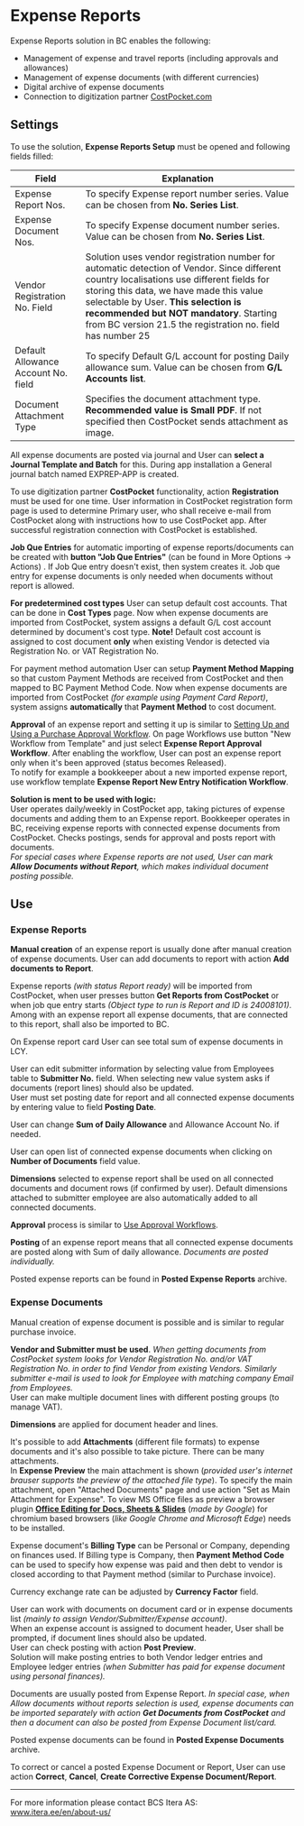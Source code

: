 # Expense Reports
Expense Reports solution in BC enables the following:

- Management of expense and travel reports (including approvals and allowances)
- Management of expense documents (with different currencies)
- Digital archive of expense documents
- Connection to digitization partner <a href="https://costpocket.com/en" target="_blank">CostPocket.com</a>  

## Settings
To use the solution, **Expense Reports Setup** must be opened and following fields filled:

|Field|Explanation|
|---|---| 
| Expense Report Nos. | To specify Expense report number series. Value can be chosen from **No. Series List**.|
| Expense Document Nos. | To specify Expense document number series. Value can be chosen from **No. Series List**.|
| Vendor Registration No. Field | Solution uses vendor registration number for automatic detection of Vendor. Since different country localisations use different fields for storing this data, we have made this value selectable by User. **This selection is recommended but NOT mandatory**. Starting from BC version 21.5 the registration no. field has number 25 |
| Default Allowance Account No. field | To specify Default G/L account for posting Daily allowance sum. Value can be chosen from **G/L Accounts list**.|
| Document Attachment Type | Specifies the document attachment type. **Recommended value is Small PDF**. If not specified then CostPocket sends attachment as image.|

All expense documents are posted via journal and User can **select a Journal Template and Batch** for this. During app installation a General journal batch named EXPREP-APP is created.

To use digitization partner **CostPocket** functionality, action **Registration** must be used for one time. User information in CostPocket registration form page is used to determine Primary user, who shall receive e-mail from CostPocket along with instructions how to use CostPocket app. After successful registration connection with CostPocket is established.  

**Job Que Entries** for automatic importing of expense reports/documents can be created with **button "Job Que Entries"** (can be found in More Options -> Actions) . If Job Que entry doesn't exist, then system creates it. Job que entry for expense documents is only needed when documents without report is allowed.  

**For predetermined cost types** User can setup default cost accounts. That can be done in **Cost Types** page. Now when expense documents are imported from CostPocket, system assigns a default G/L cost account determined by document's cost type. **Note!** Default cost account is assigned to cost document **only** when existing Vendor is detected via Registration No. or VAT Registration No.  

For payment method automation User can setup **Payment Method Mapping** so that custom Payment Methods are received from CostPocket and then mapped to BC Payment Method Code. Now when expense documents are imported from CostPocket _(for example using Payment Card Report)_, system assigns **automatically** that **Payment Method**  to cost document.  

**Approval** of an expense report and setting it up is similar to <a href="https://docs.microsoft.com/en-us/dynamics365/business-central/walkthrough-setting-up-and-using-a-purchase-approval-workflow/" target="_blank">Setting Up and Using a Purchase Approval Workflow</a>. On page Workflows use button "New Workflow from Template" and just select **Expense Report Approval Workflow**. After enabling the workflow, User can post an expense report only when it's been approved (status becomes Released).<br>
To notify for example a bookkeeper about a new imported expense report, use workflow template **Expense Report New Entry Notification Workflow**.  

**Solution is ment to be used with logic:**  
User operates daily/weekly in CostPocket app, taking pictures of expense documents and adding them to an Expense report. Bookkeeper operates in BC, receiving expense reports with connected expense documents from CostPocket. Checks postings, sends for approval and posts report with documents.    
*For special cases where Expense reports are not used, User can mark **Allow Documents without Report**, which makes individual document posting possible.*  

## Use
### Expense Reports

**Manual creation** of an expense report is usually done after manual creation of expense documents. User can add documents to report with action **Add documents to Report**.

Expense reports *(with status Report ready)* will be imported from CostPocket, when user presses button **Get Reports from CostPocket** or when job que entry starts *(Object type to run is Report and ID is 24008101)*.  Among with an expense report all expense documents, that are connected to this report, shall also be  imported to BC.   

On Expense report card User can see total sum of expense documents in LCY.  

User can edit submitter information by selecting value from Employees table to **Submitter No.** field. When selecting new value system asks if documents (report lines) should also be updated.  
User must set posting date for report and all connected expense documents by entering value to field **Posting Date**.   

User can change **Sum of Daily Allowance** and Allowance Account No. if needed.

User can open list of connected expense documents when clicking on **Number of Documents** field value.    

**Dimensions** selected to expense report shall be used on all connected documents and document rows (if confirmed by user). Default dimensions attached to submitter employee are also automatically added to all connected documents.    

**Approval** process is similar to <a href="https://docs.microsoft.com/en-US/dynamics365/business-central/across-how-use-approval-workflows/" target="_blank">Use Approval Workflows</a>.    

**Posting** of an expense report means that all connected expense documents are posted along with Sum of daily allowance. *Documents are posted individually.*    

Posted expense reports can be found in **Posted Expense Reports** archive.    

### Expense Documents

Manual creation of expense document is possible and is similar to regular purchase invoice.  

**Vendor and Submitter must be used**.  *When getting documents from CostPocket system looks for Vendor Registration No. and/or VAT Registration No. in order to find Vendor from existing Vendors. Similarly submitter e-mail is used to look for Employee with matching company Email from Employees.*  
User can make multiple document lines with different posting groups (to manage VAT).    

**Dimensions** are applied for document header and lines.  

It's possible to add **Attachments** (different file formats) to expense documents and it's also possible to take picture. There can be many attachments.  
In **Expense Preview** the main attachment is shown (_provided user's internet brauser supports the preview of the attached file type_). To specify the main attachment, open "Attached Documents" page and use action "Set as Main Attachment for Expense".
To view MS Office files as preview a browser plugin <a href="https://chrome.google.com/webstore/detail/office-editing-for-docs-s/gbkeegbaiigmenfmjfclcdgdpimamgkj?hl=en-US" target="_blank">**Office Editing for Docs, Sheets & Slides**</a> 
(_made by Google_) for chromium based browsers (_like Google Chrome and Microsoft Edge_) needs to be installed.  

Expense document's **Billing Type** can be Personal or Company, depending on finances used. If Billing type is Company, then **Payment Method Code** can be used to specify how expense was paid and then debt to vendor is closed according to that Payment method (similar to Purchase invoice).  

Currency exchange rate can be adjusted by **Currency Factor** field.  

User can work with documents on document card or in expense documents list *(mainly to assign Vendor/Submitter/Expense account)*.  
When an expense account is assigned to document header, User shall be prompted, if document lines should also be updated.  
User can check posting with action **Post Preview**.  
Solution will make posting entries to both Vendor ledger entries and Employee ledger entries *(when Submitter has paid for expense document using personal finances).*  

Documents are usually posted from Expense Report. *In special case, when Allow documents without reports selection is used, expense documents can be imported separately with action **Get Documents from CostPocket** and then a document can also be posted from Expense Document list/card.*

Posted expense documents can be found in **Posted Expense Documents** archive.  

To correct or cancel a posted Expense Document or Report, User can use action **Correct**, **Cancel**, **Create Corrective Expense Document/Report**.

---

For more information please contact BCS Itera AS:  
<a href="https://www.itera.ee/en/about-us/" target="_blank">www.itera.ee/en/about-us/</a>
